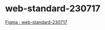 # web-standard-230717

[Figma : web-standard-230717](https://www.figma.com/file/drnKoMq26cqig6DWT5RW9B/webstandard2022?type=design&node-id=0%3A1&mode=design&t=MlXUWXoU6ty7dqHa-1)
